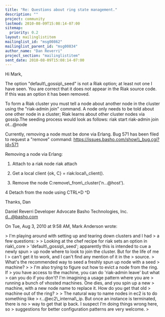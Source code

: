 ```yaml
---
title: "Re: Questions about ring state management."
description: ""
project: community
lastmod: 2010-08-09T15:08:14-07:00
sitemap:
  priority: 0.2
layout: mailinglistitem
mailinglist_id: "msg00862"
mailinglist_parent_id: "msg00834"
author_name: "Dan Reverri"
project_section: "mailinglistitem"
sent_date: 2010-08-09T15:08:14-07:00
---
```



Hi Mark,

The option "default\\_gossip\\_seed" is not a Riak option; at least not one I
have seen. You are correct that it does not appear in the Riak source code.
If this was an option it has been removed.

To form a Riak cluster you must tell a node about another node in the
cluster using the "riak-admin join" command. A node only needs to be told
about one other node in a cluster; Riak learns about other cluster nodes via
gossip.The seeding process would look as follows:
riak start
riak-admin join ot...@node


Currently, removing a node must be done via Erlang. Bug 571 has been filed
to request a "remove" command:
https://issues.basho.com/show\\_bug.cgi?id=571

Removing a node via Erlang:
1. Attach to a riak node
riak attach

2. Get a local client
{ok, C} = riak:local\\_client().

3. Remove the node
C:remove\\_from\\_cluster('n...@host').

4 Detach from the node using CTRL+D
^D


Thanks,
Dan

Daniel Reverri
Developer Advocate
Basho Technologies, Inc.
d...@basho.com


On Tue, Aug 3, 2010 at 9:58 AM, Mark Anderson  wrote:

&gt; I'm playing around with setting up and tearing down clusters and I had
&gt; a few questions:
&gt;
&gt; Looking at the chef recipe for riak sets an option in riak\\_core
&gt; 'default\\_gossip\\_seed'; apparently this is intended to cue a newly spun
&gt; up node where to look to join the cluster. But for the life of me I
&gt; can't get it to work, and I can't find any mention of it in the
&gt; source.
&gt; What's the recommended way to seed a freshly spun up node with a seed
&gt; machine?
&gt;
&gt; I'm also trying to figure out how to evict a node from the ring. If
&gt; you have access to the machine, you can do 'riak-admin leave' but what
&gt; can you do if you don't? I'm imagining a usage pattern where you are
&gt; running a bunch of vhosted machines. One dies, and you spin up a new
&gt; machine, with a new node name to replace it. How do you get that old
&gt; machine out of the ring?
&gt;
&gt; The natural way to name nodes in ec2 is to do something like
&gt; r...@ec2\\_internal\\_ip. But once an instance is terminated, there is no
&gt; way to get that ip back. I suspect I'm doing things wrong here, so
&gt; suggestions for better configuration patterns are very welcome.
&gt;

